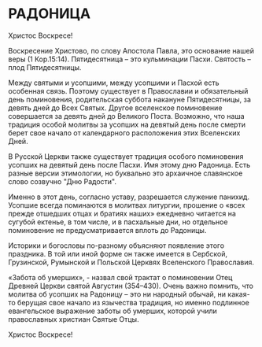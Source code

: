 # РАДОНИЦА

Христос Воскресе!

Воскресение Христово, по слову Апостола Павла, это основание нашей веры (1 Кор.15:14). Пятидесятница – это кульминации Пасхи. Святость – плод Пятидесятницы.

Между святыми и усопшими, между усопшими и Пасхой есть особенная связь. Поэтому существует в Православии и обязательный день поминовения, родительская суббота накануне Пятидесятницы, за девять дней до Всех Святых. Другое вселенское поминовение совершается за девять дней до Великого Поста. Возможно, что наша традиция особой молитвы за усопших на девятый день после смерти берет свое начало от календарного расположения этих Вселенских Дней.

В Русской Церкви также существует традиция особого поминовения усопших на девятый день после Пасхи. Имя этому дню Радоница. Есть разные версии этимологии, но буквально это архаичное славянское слово созвучно "Дню Радости".

Именно в этот день, согласно уставу, разрешается служение панихид. Усопшие всегда поминаются в молитвах литургии, прошение о «всех прежде отшедших отцах и братиях наших» ежедневно читается на сугубой ектенье, в том числе, и в пасхальные дни, но отдельное поминовение не предусматривается вплоть до Радоницы.

Историки и богословы по-разному объясняют появление этого праздника. В той или иной форме он также имеется в Сербской, Грузинской, Румынской и Польской Церквях Вселенского Православия.

«Забота об умерших», - назвал свой трактат о поминовении Отец Древней Церкви святой Августин (354–430). Очень важно помнить, что молитва об усопших на Радоницу – это ни народный обычай, ни какая-то берущая свое начало из язычества традиция, но именно подлинное евангельское выражение заботы об умерших, которой учили православных христиан Святые Отцы.

Христос Воскресе!
